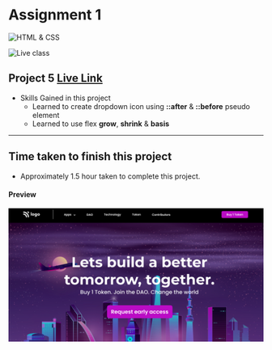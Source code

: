 # Assignment 1

![HTML & CSS](https://img.shields.io/badge/HTML-CSS-orange)

![Live class](https://img.shields.io/badge/LIVE--CLASS-PROJECT--5-lightgrey)


## Project 5 [Live Link](https://samdish-project-5.netlify.app)

-   Skills Gained in this project
    -   Learned to create dropdown icon using **::after** & **::before** pseudo element
    -   Learned to use flex **grow**, **shrink** & **basis**

---

## Time taken to finish this project

-   Approximately 1.5 hour taken to complete this project.

#### Preview

![Desktop](./assets/project-5.png)